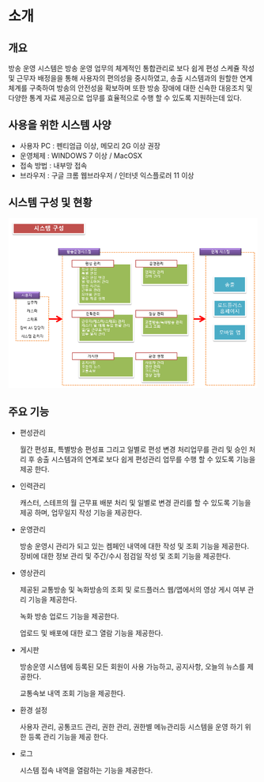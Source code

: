 # 소개

## 개요

방송 운영 시스템은 방송 운영 업무의 체계적인 통합관리로 보다 쉽게 편성 스케쥴 작성 및 근무자 배정을을 통해 
사용자의 편의성을 중시하였고, 송출 시스템과의 원할한 연계 체계를 구축하여 방송의 안전성을 
확보하며 또한 방송 장애에 대한 신속한 대응조치 및 다양한 통계 자료 제공으로 업무를 효율적으로
수행 할 수 있도록 지원하는데 있다.
	
## 사용을 위한 시스템 사양
		
- 사용자 PC   : 펜티엄급 이상, 메모리 2G 이상 권장
- 운영체제    : WINDOWS 7 이상 / MacOSX
- 접속 방법   : 내부망 접속
- 브라우저    : 구글 크롬 웹브라우저 / 인터넷 익스플로러 11 이상


## 시스템 구성 및 현황

![](image_20160301_180910_capture.png)
		
## 주요 기능

-  편성관리

    월간 편성표, 특별방송 편성표 그리고 일별로 편성 변경 처리업무를 관리 및 승인 처리 후 송출 시스템과의 연계로 보다 쉽게 편성관리 업무를 수행 할 수 있도록 기능을 제공 한다.

- 인력관리
    
    캐스터, 스테프의 월 근무표 배분 처리 및 일별로 변경 관리를 할 수 있도록 기능을 제공 하며, 업무일지 작성 기능을 제공한다.

- 운영관리

    방송 운영시 관리가 되고 있는 켐페인 내역에 대한 작성 및 조회 기능을 제공한다.
    장비에 대한 정보 관리 및 주간/수시 점검일 작성 및 조회 기능을 제공한다. 

- 영상관리
    
    제공된 교통방송 및 녹화방송의 조회 및 로드플러스 웹/앱에서의 영상 게시 여부 관리 기능을 제공한다.
    
    녹화 방송 업로드 기능을 제공한다.
    
    업로드 및 배포에 대한 로그 열람 기능을 제공한다.

- 게시판

    방송운영 시스템에 등록된 모든 회원이 사용 가능하고, 공지사항, 오늘의 뉴스를 제공한다.
    
    교통속보 내역 조회 기능을 제공한다.

- 환경 설정
    
    사용자 관리, 공통코드 관리, 권한 관리, 권한별 메뉴관리등 시스템을 운영 하기 위한 등록 관리 기능을 제공 한다.		

- 로그

    시스템 접속 내역을 열람하는 기능을 제공한다.
    
  
